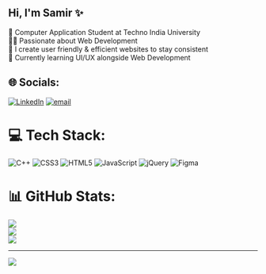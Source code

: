 ## Hi, I'm Samir ✨

🧠 Computer Application Student at Techno India University<br> 
✍🏻 Passionate about Web Development<br>
🚀 I create user friendly & efficient websites to stay consistent<br>
💫 Currently learning UI/UX alongside Web Development<br>

## 🌐 Socials:
[![LinkedIn](https://img.shields.io/badge/LinkedIn-%230077B5.svg?logo=linkedin&logoColor=white)](https://www.linkedin.com/in/samir-kumar-singh-62a2452a5?lipi=urn%3Ali%3Apage%3Ad_flagship3_profile_view_base_contact_details%3BeoQFWD8kTWa%2B3Czz467KVQ%3D%3D) [![email](https://img.shields.io/badge/Email-D14836?logo=gmail&logoColor=white)](mailto:www.sammad0104@gmail.com) 

# 💻 Tech Stack:
![C++](https://img.shields.io/badge/c++-%2300599C.svg?style=for-the-badge&logo=c%2B%2B&logoColor=white) ![CSS3](https://img.shields.io/badge/css3-%231572B6.svg?style=for-the-badge&logo=css3&logoColor=white) ![HTML5](https://img.shields.io/badge/html5-%23E34F26.svg?style=for-the-badge&logo=html5&logoColor=white) ![JavaScript](https://img.shields.io/badge/javascript-%23323330.svg?style=for-the-badge&logo=javascript&logoColor=%23F7DF1E) ![jQuery](https://img.shields.io/badge/jquery-%230769AD.svg?style=for-the-badge&logo=jquery&logoColor=white) ![Figma](https://img.shields.io/badge/figma-%23F24E1E.svg?style=for-the-badge&logo=figma&logoColor=white)
# 📊 GitHub Stats:
![](https://github-readme-stats.vercel.app/api?username=samirmad01&theme=merko&hide_border=false&include_all_commits=false&count_private=false)<br/>
![](https://nirzak-streak-stats.vercel.app/?user=samirmad01&theme=merko&hide_border=false)<br/>
![](https://github-readme-stats.vercel.app/api/top-langs/?username=samirmad01&theme=merko&hide_border=false&include_all_commits=false&count_private=false&layout=compact)

---
[![](https://visitcount.itsvg.in/api?id=samirmad01&icon=0&color=0)](https://visitcount.itsvg.in)

<!-- Proudly created with GPRM ( https://gprm.itsvg.in ) -->
